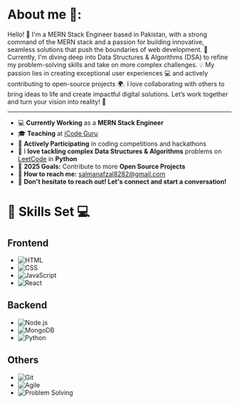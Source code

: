 <h1>About me 🚀:</h1>

Hello! 👋 I'm a MERN Stack Engineer based in Pakistan, with a strong command of the MERN stack and a passion for building innovative, seamless solutions that push the boundaries of web development. 
🚀 Currently, I'm diving deep into Data Structures & Algorithms (DSA) to refine my problem-solving skills and take on more complex challenges. 💡
My passion lies in creating exceptional user experiences 💻 and actively contributing to open-source projects 🌍.
I love collaborating with others to bring ideas to life and create impactful digital solutions.
Let’s work together and turn your vision into reality! 🌟
<hr>

<ul>
    <li>💻 <strong>Currently Working</strong> as a <strong>MERN Stack Engineer</strong></li>
    <li>🎓 <strong>Teaching</strong> at <a href="https://www.facebook.com/iCodeguru" target="_blank">iCode Guru</a></li>
    <li>🚀 <strong>Actively Participating</strong> in coding competitions and hackathons</li>
    <li>🧩 I <strong>love tackling complex Data Structures & Algorithms</strong> problems on <a href="https://leetcode.com/" target="_blank">LeetCode</a> in <strong>Python</strong></li>
    <li>🎯 <strong>2025 Goals:</strong> Contribute to more <strong>Open Source Projects</strong></li>
    <li>📧 <strong>How to reach me:</strong> <a href="mailto:salmanafzal8282@gmail.com">salmanafzal8282@gmail.com</a></li>
    <li>🤝 <strong>Don't hesitate to reach out! Let's connect and start a conversation!</strong></li>
</ul>

# 🔧 **Skills Set** 💻

## Frontend
- ![HTML](https://upload.wikimedia.org/wikipedia/commons/thumb/6/6a/HTML5_logo_and_wordmark.svg/512px-HTML5_logo_and_wordmark.svg.png)
- ![CSS](https://upload.wikimedia.org/wikipedia/commons/thumb/9/96/CSS_3_logo_and_wordmark.svg/512px-CSS_3_logo_and_wordmark.svg.png)
- ![JavaScript](https://upload.wikimedia.org/wikipedia/commons/thumb/6/61/JavaScript_logo_%28stack%29.svg/512px-JavaScript_logo_%28stack%29.svg.png)
- ![React](https://upload.wikimedia.org/wikipedia/commons/thumb/3/38/React_Logo_2023.png/512px-React_Logo_2023.png)

## Backend
- ![Node.js](https://upload.wikimedia.org/wikipedia/commons/thumb/2/25/Node.js_logo_2015.svg/512px-Node.js_logo_2015.svg.png)
- ![MongoDB](https://upload.wikimedia.org/wikipedia/commons/thumb/a/a7/MongoDB-Logo.svg/512px-MongoDB-Logo.svg.png)
- ![Python](https://upload.wikimedia.org/wikipedia/commons/thumb/d/d2/Python_logo_2023.svg/512px-Python_logo_2023.svg.png)

## Others
- ![Git](https://upload.wikimedia.org/wikipedia/commons/1/17/Git-Logo-1788C.png)
- ![Agile](https://upload.wikimedia.org/wikipedia/commons/thumb/1/19/Agile_Icon.svg/512px-Agile_Icon.svg.png)
- ![Problem Solving](https://upload.wikimedia.org/wikipedia/commons/thumb/f/f2/Problem_Solving_icon.svg/512px-Problem_Solving_icon.svg.png)
